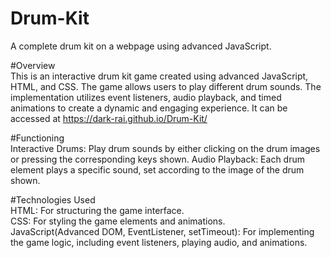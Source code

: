 # Drum-Kit
A complete drum kit on a webpage using advanced JavaScript.<br>

#Overview<br>
This is an interactive drum kit game created using advanced JavaScript, HTML, and CSS. The game allows users to play different drum sounds. The implementation utilizes event listeners, audio playback, and timed animations to create a dynamic and engaging experience.<be>
It can be accessed at https://dark-rai.github.io/Drum-Kit/

#Functioning<br>
Interactive Drums: Play drum sounds by either clicking on the drum images or pressing the corresponding keys shown.
Audio Playback: Each drum element plays a specific sound, set according to the image of the drum shown.

#Technologies Used<br>
HTML: For structuring the game interface.<br>
CSS: For styling the game elements and animations.<br>
JavaScript(Advanced DOM, EventListener, setTimeout): For implementing the game logic, including event listeners, playing audio, and animations.
